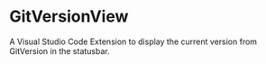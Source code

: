 # GitVersionView
A Visual Studio Code Extension to display the current version from GitVersion in the statusbar.
